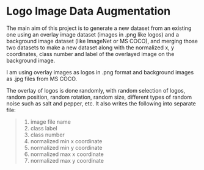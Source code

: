 # Logo Image Data Augmentation

The main aim of this project is to generate a new dataset from an existing one using an overlay image dataset (images in .png like logos) and a background image dataset (like ImageNet or MS COCO), and merging those two datasets to make a new dataset along with the normalized x, y coordinates, class number and label of the overlayed image on the background image.

I am using overlay images as logos in .png format and background images as .jpg files from MS COCO.

The overlay of logos is done randomly, with random selection of logos, random position, random rotation, random size, different types of random noise such as salt and pepper, etc. It also writes the following into separate file:
> 1) image file name
> 2) class label
> 3) class number
> 4) normalized min x coordinate
> 5) normalized min y coordinate
> 6) normalized max x coordinate
> 7) normalized max y coordinate
